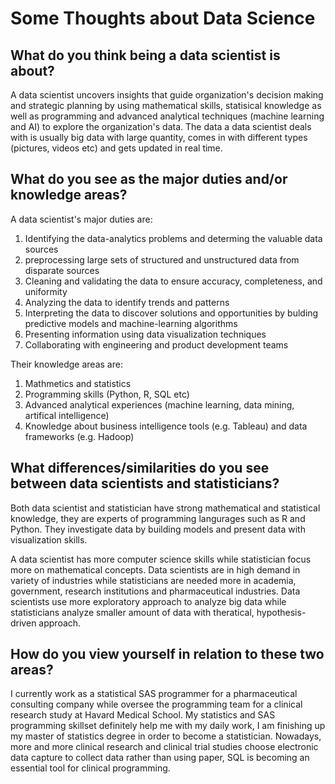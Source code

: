 # Some Thoughts about Data Science


## What do you think being a data scientist is about? 
A data scientist uncovers insights that guide organization's decision making and strategic planning by using mathematical skills, 
statisical knowledge as well as programming and advanced analytical techniques (machine learning and AI) to explore the organization's data.
The data a data scientist deals with is usually big data with large quantity, comes in with different types (pictures, videos etc) and gets
updated in real time. 

## What do you see as the major duties and/or knowledge areas?
A data scientist's major duties are:
1. Identifying the data-analytics problems and determing the valuable data sources
2. preprocessing large sets of structured and unstructured data from disparate sources
3. Cleaning and validating the data to ensure accuracy, completeness, and uniformity
4. Analyzing the data to identify trends and patterns
5. Interpreting the data to discover solutions and opportunities by bulding predictive models and machine-learning algorithms
6. Presenting information using data visualization techniques
7. Collaborating with engineering and product development teams

Their knowledge areas are:
1. Mathmetics and statistics
2. Programming skills (Python, R, SQL etc)
3. Advanced analytical experiences (machine learning, data mining, artifical intelligence)
4. Knowledge about business intelligence tools (e.g. Tableau) and data frameworks (e.g. Hadoop)
   
## What differences/similarities do you see between data scientists and statisticians? 
Both data scientist and statistician have strong mathematical and statistical knowledge, they are experts of programming langurages such as R and Python.
They investigate data by building models and present data with visualization skills.

A data scientist has more computer science skills while statistician focus more on mathematical concepts.
Data scientists are in high demand in variety of industries while statisticians are needed more in academia, government, research institutions and pharmaceutical industries. 
Data scientists use more exploratory approach to analyze big data while statisticians analyze smaller amount of data with theratical, hypothesis-driven approach.

## How do you view yourself in relation to these two areas?
I currently work as a statistical SAS programmer for a pharmaceutical consulting company while oversee the programming team for a clinical research study at Havard Medical School. 
My statistics and SAS programming skillset definitely help me with my daily work, I am finishing up my master of statistics degree in order to become a statistician. Nowadays, more
and more clinical research and clinical trial studies choose electronic data capture to collect data rather than using paper, SQL is becoming an essential tool for clinical programming.
